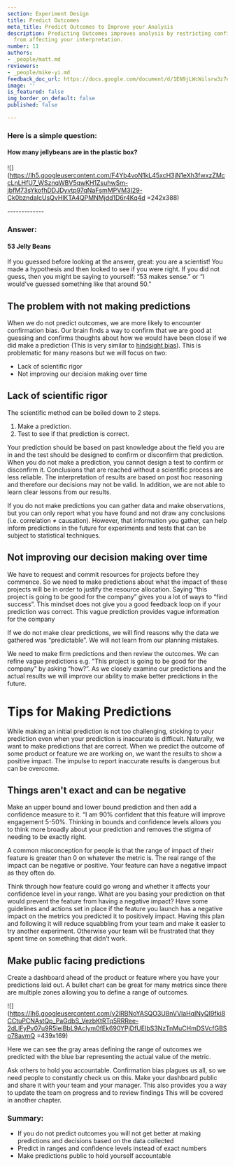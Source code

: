 ```yaml
---
section: Experiment Design
title: Predict Outcomes
meta_title: Predict Outcomes to Improve your Analysis
description: Predicting Outcomes improves analysis by restricting confirmation bias
  from affecting your interpretation.
number: 11
authors:
- _people/matt.md
reviewers:
- _people/mike-yi.md
feedback_doc_url: https://docs.google.com/document/d/1EN9jLWcWilsrw3z7eWCiEN3fx-VY_MSTRynGGLCk3N4/edit?usp=sharing
image: ''
is_featured: false
img_border_on_default: false
published: false

---
```

### Here is a simple question:

#### How many jellybeans are in the plastic box?

![](https://lh5.googleusercontent.com/F4Yb4voN1kL45xcH3jN1eXh3fwxzZMccLnLHfU7_WSznqWBV5qwKH1ZsuhwSm-jbfM73sYkofhDDJDyvtp97qNaFsmMPVM3I29-Ck0bzndaIcUsQvHlKTA4QPMNMjdd1D6r4Kq4d =242x388)

\-------------

### Answer:

#### 53 Jelly Beans

If you guessed before looking at the answer, great: you are a scientist! You made a hypothesis and then looked to see if you were right. If you did not guess, then you might be saying to yourself: “53 makes sense.” or “I would’ve guessed something like that around 50.”

## The problem with not making predictions

When we do not predict outcomes, we are more likely to encounter confirmation bias. Our brain finds a way to confirm that we are good at guessing and confirms thoughts about how we would have been close if we did make a prediction (This is very similar to [hindsight bias](https://en.wikipedia.org/wiki/Hindsight_bias)). This is problematic for many reasons but we will focus on two:

* Lack of scientific rigor
* Not improving our decision making over time

## Lack of scientific rigor

The scientific method can be boiled down to 2 steps.

1. Make a prediction.
2. Test to see if that prediction is correct.

Your prediction should be based on past knowledge about the field you are in and the test should be designed to confirm or disconfirm that prediction. When you do not make a prediction, you cannot design a test to confirm or disconfirm it. Conclusions that are reached without a scientific process are less reliable. The interpretation of results are based on post hoc reasoning and therefore our decisions may not be valid. In addition, we are not able to learn clear lessons from our results.

If you do not make predictions you can gather data and make observations, but you can only report what you have found and not draw any conclusions (i.e. correlation ≠ causation). However, that information you gather, can help inform predictions in the future for experiments and tests that can be subject to statistical techniques.

## Not improving our decision making over time

We have to request and commit resources for projects before they commence. So we need to make predictions about what the impact of these projects will be in order to justify the resource allocation. Saying “this project is going to be good for the company” gives you a lot of ways to “find success”. This mindset does not give you a good feedback loop on if your prediction was correct. This vague prediction provides vague information for the company

If we do not make clear predictions, we will find reasons why the data we gathered was “predictable”. We will not learn from our planning mistakes.

We need to make firm predictions and then review the outcomes. We can refine vague predictions e.g. "This project is going to be good for the company" by asking “how?”. As we closely examine our predictions and the actual results we will improve our ability to make better predictions in the future.

# Tips for Making Predictions

While making an initial prediction is not too challenging, sticking to your prediction even when your prediction is inaccurate is difficult. Naturally, we want to make predictions that are correct. When we predict the outcome of some product or feature we are working on, we want the results to show a positive impact. The impulse to report inaccurate results is dangerous but can be overcome.

## Things aren't exact and can be negative

Make an upper bound and lower bound prediction and then add a confidence measure to it. “I am 90% confident that this feature will improve engagement 5-50%. Thinking in bounds and confidence levels allows you to think more broadly about your prediction and removes the stigma of needing to be exactly right.

A common misconception for people is that the range of impact of their feature is greater than 0 on whatever the metric is. The real range of the impact can be negative or positive. Your feature can have a negative impact as they often do.

Think through how feature could go wrong and whether it affects your confidence level in your range. What are you basing your prediction on that would prevent the feature from having a negative impact? Have some guidelines and actions set in place if the feature you launch has a negative impact on the metrics you predicted it to positively impact. Having this plan and following it will reduce squabbling from your team and make it easier to try another experiment. Otherwise your team will be frustrated that they spent time on something that didn’t work.

## Make public facing predictions

Create a dashboard ahead of the product or feature where you have your predictions laid out. A bullet chart can be great for many metrics since there are multiple zones allowing you to define a range of outcomes.

![](https://lh6.googleusercontent.com/y2lRBNoYASQO3U8nVVlaHqINyQI9fki8CCtuPCNAstQp_PaGdbS_VezbKtRTq5RRRee-2dLlFyPv07u9R5leiBbL9AcIym0fEk690YPjDfUEIbS3NzTnMuCHmDSVcfGBSo78avmQ =439x169)

Here we can see the gray areas defining the range of outcomes we predicted with the blue bar representing the actual value of the metric.

Ask others to hold you accountable. Confirmation bias plagues us all, so we need people to constantly check us on this. Make your dashboard public and share it with your team and your manager. This also provides you a way to update the team on progress and to review findings This will be covered in another chapter.

### Summary:

* If you do not predict outcomes you will not get better at making predictions and decisions based on the data collected
* Predict in ranges and confidence levels instead of exact numbers
* Make predictions public to hold yourself accountable
